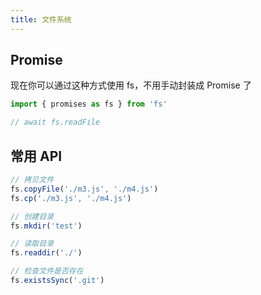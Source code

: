 ```yaml
---
title: 文件系统
---
```


## Promise

现在你可以通过这种方式使用 fs，不用手动封装成 Promise 了

```js
import { promises as fs } from 'fs'

// await fs.readFile
```

## 常用 API

```js
// 拷贝文件
fs.copyFile('./m3.js', './m4.js')
fs.cp('./m3.js', './m4.js')

// 创建目录
fs.mkdir('test')

// 读取目录
fs.readdir('./')

// 检查文件是否存在
fs.existsSync('.git')
```